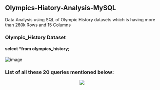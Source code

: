 ## Olympics-Hiatory-Analysis-MySQL
Data Analysis using SQL of Olympic History datasets which is having  more than 260k Rows  and 15 Columns 

### Olympic_History Dataset
#### select *from olympics_history;
![image](https://user-images.githubusercontent.com/41924501/208185635-d576d331-94f1-45cb-8b9a-c1eab74921e8.png)

### List of all these 20 queries mentioned below:
<p align="center">
  <img src="![image](https://user-images.githubusercontent.com/41924501/208242806-4a94d4f4-d38b-42ed-8538-4e02e84feaf3.png)" />
</p>
